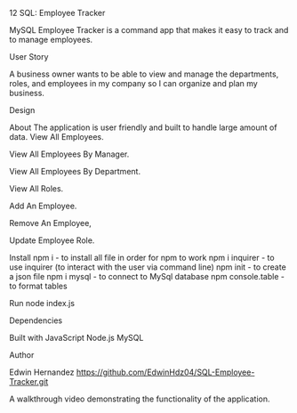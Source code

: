 12 SQL: Employee Tracker

MySQL Employee Tracker is a command app that makes it easy to track and to manage employees.

User Story

A business owner wants to be able to view and manage the departments, roles, and employees in my company
so I can organize and plan my business.


Design 

About
The application is user friendly and built to handle large amount of data.
View All Employees.

View All Employees By Manager.

View All Employees By Department.

View All Roles.

Add An Employee.

Remove An Employee,

Update Employee Role.

Install
npm i - to install all file in order for npm to work
npm i inquirer - to use inquirer (to interact with the user via command line)
npm init - to create a json file
npm i mysql - to connect to MySql database
npm console.table - to format tables


Run
node index.js

Dependencies




Built with
JavaScript
Node.js
MySQL

Author

Edwin Hernandez
https://github.com/EdwinHdz04/SQL-Employee-Tracker.git




A walkthrough video demonstrating the functionality of the application.





